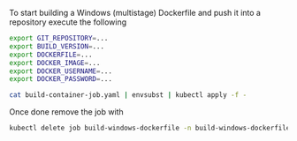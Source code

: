 
To start building a Windows (multistage) Dockerfile and push it into a repository execute the following

```bash
export GIT_REPOSITORY=...
export BUILD_VERSION=...
export DOCKERFILE=...
export DOCKER_IMAGE=...
export DOCKER_USERNAME=...
export DOCKER_PASSWORD=...

cat build-container-job.yaml | envsubst | kubectl apply -f -
```

Once done remove the job with

```bash
kubectl delete job build-windows-dockerfile -n build-windows-dockerfile
```
